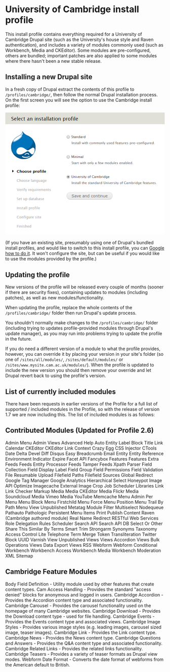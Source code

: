 University of Cambridge install profile
=======================================

This install profile contains everything required for a University of Cambridge Drupal site (such as the University's house style and Raven authentication), and includes a variety of modules commonly used (such as Workbench, Media and CKEditor). Some modules are pre-configured, others are bundled; important patches are also applied to some modules where there hasn't been a new stable release.

Installing a new Drupal site
----------------------------

In a fresh copy of Drupal extract the contents of this profile to `/profiles/cambridge/`, then follow the normal Drupal installation process. On the first screen you will see the option to use the Cambridge install profile:

![Select profile](doc/select_profile.png)

(If you have an existing site, presumably using one of Drupal's bundled install profiles, and would like to switch to this install profile, you can [Google how to do it](https://www.google.co.uk/search?q=drupal+switching+install+profiles). It won't configure the site, but can be useful if you would like to use the modules provided by the profile.)

Updating the profile
--------------------

New versions of the profile will be released every couple of months (sooner if there are security fixes), containing updates to modules (including patches), as well as new modules/functionality.

When updating the profile, replace the whole contents of the `/profiles/cambridge/` folder then run Drupal's update process.

You shouldn't normally make changes to the `/profiles/cambridge/` folder (including trying to updates profile-provided modules through Drupal's update manager), as you may run into problems trying to update the profile in the future.

If you do need a different version of a module to what the profile provides, however, you can override it by placing your version in your site's folder (so one of `/sites/all/modules/`, `/sites/default/modules/` or `/sites/www.mysite.cam.ac.uk/modules/`). When the profile is updated to include the new version you should then remove your override and let Drupal revert back to using the profile's version.


List of currently included modules
----------------------------------

There have been requests in earlier versions of the Profile for a full list of supported / included modules in the Profile, so with the release of version 1.7 we are now including this. The list of included modules is as follows:

Contributed Modules (Updated for Profile 2.6)
-------------------

Admin Menu
Admin Views
Advanced Help
Auto Entity Label
Block Title Link
Calendar
CKEditor
CKEditor Link
Context
Crazy Egg
CSS Injector
CTools
Date
Delta
Devel
Diff
Disqus
Easy Breadcrumb
Email
Entity
Entity Reference
Environment Indicator
Expire
Facet API
Fancybox
Features
Features Extra
Feeds
Feeds Entity Processor
Feeds Tamper
Feeds Xpath Parser
Field Collection
Field Display Label
Field Group
Field Permissions
Field Validation
File Resumable Upload
Filefield Paths
Filefield Sources
Global Redirect
Google Tag Manager
Google Analytics
Hierarchical Select
Honeypot
Image API Optimize
Imagecache External
Image Crop
Job Scheduler
Libraries
Link
Link Checker
Markup
Media
Media CKEditor
Media Flickr
Media Soundcloud
Media Vimeo
Media YouTube
Memcache
Menu Admin Per Menu
Menu Block
Menu Firstchild
Menu Force
Menu Position
Menu Trail By Path
Menu View Unpublished
Metatag
Module Filter
Multiselect
Nodequeue
Pathauto
Pathologic
Persistent Menu Items
Print
Publish Content
Raven (Cambridge authored module)
Real Name
Redirect
RESTful Web Services
Role Delegation
Rules
Scheduler
Search API
Search API DB
Select Or Other
Share This
Similar By Terms
Smart Trim
Strongarm
Synonyms
Taxonomy Access Control Lite
Telephone
Term Merge
Token
Transliteration
Twitter Block
UUID
Varnish
View Unpublished
Views
Views Accordion
Views Bulk Operations
Views Data Export
Views RSS
Webform
Webform Conditional
Workbench
Workbench Access
Workbench Media
Workbench Moderation
XML Sitemap


Cambridge Feature Modules
-------------------------

Body Field Definition - Utility module used by other features that create content types.
Cam Access Handling - Provides the standard "access denied" blocks for anonymous and logged in users.
Cambridge Accordion - Provides the Accordion content type and associated functionality.
Cambridge Carousel - Provides the carousel functionality used on the homepage of many Cambridge websites.
Cambridge Download - Provides the Download content type - used for file handling.
Cambridge Events - Provides the Events content type and associated views. 
Cambridge Image Styles - Provides various image styles (e.g. leading images, carousel sized image, teaser images). 
Cambridge Link - Provides the Link content type.
Cambridge News - Provides the News content type.
Cambridge Questions and Answers - Provides the Q&A content type and associated functionality.
Cambridge Related Links - Provides the related links functionality. 
Cambridge Teasers - Provides a variety of teaser formats as Drupal view modes.
Webform Date Format - Converts the date format of webforms from the American default to British. 
 
